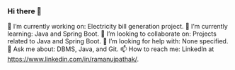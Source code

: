 ### Hi there 👋
🔭 I’m currently working on: Electricity bill generation project.
🌱 I’m currently learning: Java and Spring Boot.
👯 I’m looking to collaborate on: Projects related to Java and Spring Boot.
🤔 I’m looking for help with: None specified.
💬 Ask me about: DBMS, Java, and Git.
📫 How to reach me: LinkedIn at https://www.linkedin.com/in/ramanujpathak/.

<!--
**PathakAnuj/PathakAnuj** is a ✨ _special_ ✨ repository because its `README.md` (this file) appears on your GitHub profile.

Here are some ideas to get you started:

- 🔭 I’m currently working on ...
- 🌱 I’m currently learning ...
- 👯 I’m looking to collaborate on ...
- 🤔 I’m looking for help with ...
- 💬 Ask me about ...
- 📫 How to reach me: ...
- 😄 Pronouns: ...
- ⚡ Fun fact: ...
-->
